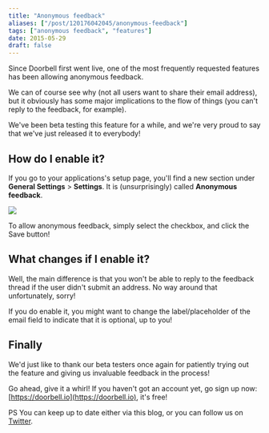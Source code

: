 ```yaml
---
title: "Anonymous feedback"
aliases: ["/post/120176042045/anonymous-feedback"]
tags: ["anonymous feedback", "features"]
date: 2015-05-29
draft: false
---
```


Since Doorbell first went live, one of the most frequently requested features has been allowing anonymous feedback.

We can of course see why (not all users want to share their email address), but it obviously has some major implications to the flow of things (you can't reply to the feedback, for example).

We've been beta testing this feature for a while, and we're very proud to say that we've just released it to everybody!

<!--more-->

## How do I enable it?
   
If you go to your applications's setup page, you'll find a new section under **General Settings** > **Settings**. It is (unsurprisingly) called **Anonymous feedback**.

![](/img/features/anonymous-feedback.png)

To allow anonymous feedback, simply select the checkbox, and click the Save button!

## What changes if I enable it?

Well, the main difference is that you won't be able to reply to the feedback thread if the user didn't submit an address. No way around that unfortunately, sorry!

If you do enable it, you might want to change the label/placeholder of the email field to indicate that it is optional, up to you!

## Finally

We'd just like to thank our beta testers once again for patiently trying out the feature and giving us invaluable feedback in the process!

Go ahead, give it a whirl! If you haven't got an account yet, go sign up now: [https://doorbell.io](https://doorbell.io), it's free!

PS You can keep up to date either via this blog, or you can follow us on [Twitter](https://twitter.com/doorbell_io).
